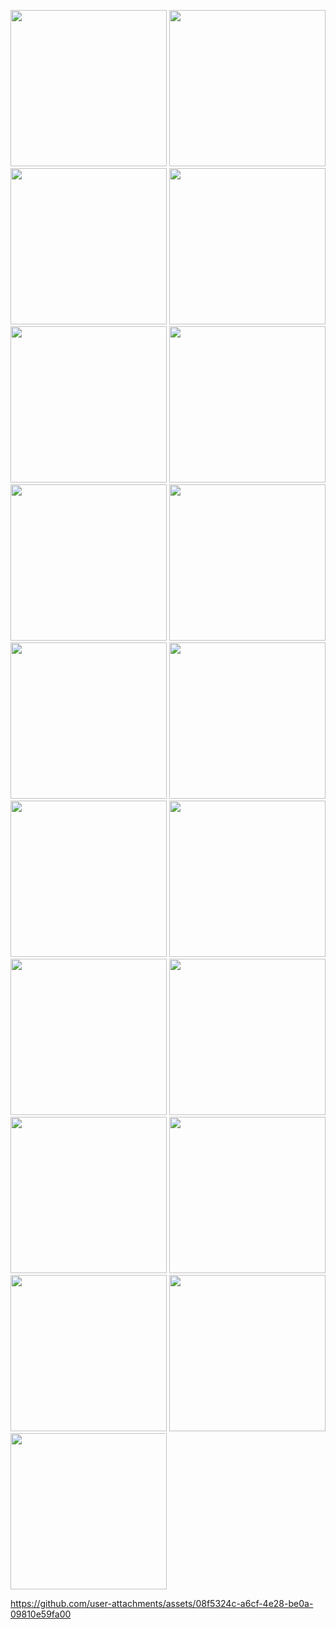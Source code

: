 <p>
  <img src="https://github.com/user-attachments/assets/3b5f871f-e5e1-4fc8-9698-ece3ba507d6e"width=250"/>
  <img src="https://github.com/user-attachments/assets/e3932d47-8935-4c26-9c24-3f09cfa61cf8"width=250"/>
  <img src="https://github.com/user-attachments/assets/b16f3e6e-067d-423e-b047-0bb6e63c3c0c"width=250"/>
  <img src="https://github.com/user-attachments/assets/06328300-079d-448a-b6f8-30dce991417a"width=250"/>
  <img src="https://github.com/user-attachments/assets/0782abb1-9419-47fc-a00e-80a09f40451d"width=250"/>
  <img src="https://github.com/user-attachments/assets/4c26d1cb-9232-4fc0-a7f7-3e9f94844df8"width=250"/>
  <img src="https://github.com/user-attachments/assets/754e9344-0438-4dbd-b141-e6d12c00f31e"width=250"/>
  <img src="https://github.com/user-attachments/assets/ced9c55b-7f1f-4b08-9aa5-e01738982a04"width=250"/>
  <img src="https://github.com/user-attachments/assets/9b79f970-4821-4c64-8ba1-a255cb058a58"width=250"/>
  <img src="https://github.com/user-attachments/assets/d62baf04-9a48-4bb0-b385-a2b0d04c607b"width=250"/>
  <img src="https://github.com/user-attachments/assets/d8442f70-139e-41b6-83f7-afd6edb3044e"width=250"/>
  <img src="https://github.com/user-attachments/assets/e4bfecd2-1268-40c6-81b1-6589b2f3adea"width=250"/>
  <img src="https://github.com/user-attachments/assets/abf0d9ef-a0c8-4b1f-8931-e9ae66b5df9c"width=250"/>
  <img src="https://github.com/user-attachments/assets/1a01bfdd-3111-4a9c-a472-6be7b0bff515"width=250"/>
  <img src="https://github.com/user-attachments/assets/0032c51f-323e-4967-8177-1a59d4d5acf9"width=250"/>
  <img src="https://github.com/user-attachments/assets/ec97237f-94e8-4869-8fb4-c65795027626"width=250"/>
  <img src="https://github.com/user-attachments/assets/ef6d1936-9417-45ed-82f7-2af6c3332156"width=250"/>
  <img src="https://github.com/user-attachments/assets/d331ca90-d5c6-4fc5-adad-9acb31632513"width=250"/>
  <img src="https://github.com/user-attachments/assets/5a974fae-9348-4880-ab66-36b1c1ea0aea"width=250"/>

</p>

https://github.com/user-attachments/assets/08f5324c-a6cf-4e28-be0a-09810e59fa00


